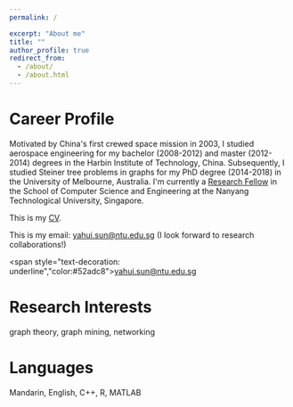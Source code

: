 ```yaml
---
permalink: /

excerpt: "About me"
title: ""
author_profile: true
redirect_from: 
  - /about/
  - /about.html
---
```


# Career Profile

Motivated by China's first crewed space mission in 2003, I studied aerospace engineering for my bachelor (2008-2012) and master (2012-2014) degrees in the Harbin Institute of Technology, China.  Subsequently, I studied Steiner tree problems in graphs for my PhD degree (2014-2018) in the University of Melbourne, Australia. I'm currently a <a href="http://scse.ntu.edu.sg/Research/CNCL/People/Pages/ResearchStaff.aspx" target="_blank" rel="nofollow">Research Fellow</a> in the School of Computer Science and Engineering at the Nanyang Technological University, Singapore. 

This is my <a href="https://yahuisun.com/assets/CV_Yahui_SUN.pdf" target="_blank" rel="nofollow">CV</a>.

This is my email: <span style="color:#52adc8">yahui.sun@ntu.edu.sg</span> (I look forward to research collaborations!)

<span style="text-decoration: underline","color:#52adc8">yahui.sun@ntu.edu.sg</span>


# Research Interests

graph theory, graph mining, networking

# Languages

Mandarin, English, C++, R, MATLAB
      

